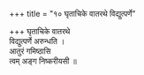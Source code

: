 +++
title = "१० घृताचिके वातरथे विद्युत्पर्णे"

+++
घृताचिके वातरथे  
विद्युत्पर्णे अरुन्धति ।  
आतुरं गमिष्ठासि  
त्वम् अङ्ग निष्करीयसी ॥